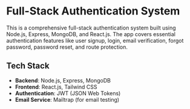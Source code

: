 # Full-Stack Authentication System

This is a comprehensive full-stack authentication system built using Node.js, Express, MongoDB, and React.js. The app covers essential authentication features like user signup, login, email verification, forgot password, password reset, and route protection.

## Tech Stack
- **Backend**: Node.js, Express, MongoDB
- **Frontend**: React.js, Tailwind CSS
- **Authentication**: JWT (JSON Web Tokens)
- **Email Service**: Mailtrap (for email testing) 
